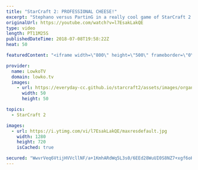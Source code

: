 ```yaml
---
title: "StarCraft 2: PROFESSIONAL CHEESE!"
excerpt: "Stephano versus PartinG in a really cool game of StarCraft 2. Subscribe for more videos: http://lowko.tv/youtube Solar vs INnoVation: https://goo.gl/gVzpyJ  Super quick decision making is the name of the game. Stephano notices the cheese early and responds immediately. However, he does lose two bases"
originalUrl: https://youtube.com/watch?v=l7EsakLakQE
type: video
length: PT11M25S
publishedDateTime: 2018-07-08T19:58:22Z
heat: 50

featuredContent: "<iframe width=\"800\" height=\"500\" frameborder=\"0\" src=\"https://www.youtube.com/embed/l7EsakLakQE\" allow=\"accelerometer; autoplay; encrypted-media; gyroscope; picture-in-picture\" allowfullscreen></iframe>"

provider:
  name: LowkoTV
  domain: lowko.tv
  images:
    - url: https://everyday-cc.github.io/starcraft2/assets/images/organizations/lowko.tv-50x50.jpg
      width: 50
      height: 50

topics:
  - StarCraft 2

images:
  - url: https://i.ytimg.com/vi/l7EsakLakQE/maxresdefault.jpg
    width: 1280
    height: 720
    isCached: true

secured: "WwvrVeq6VtijHVVcllNF/a+1KmhARdWq5L3s0/6EEd28WuUI0S8NZ7+xgf6oH3ND0XjyUN35rvLYVme9j+TGpcvTM9n78R6JJ8TlLFGOSyhRzu1zeHD31TKz4eVf9k9pIWu1WQBKydF4BLgXU0LEtiEnEuWFs5QSTaAJKFZYQSDY4sIh7f3z63DgVhSLL8mVk8QsLKOR3ZRh9zJ81tIxP/4CW06MPyGBVyXd9IY5hnnztC9UKfRx9kSOMbjBAFhsl8D5Iy3sZWSBkQKJMs+SG/MZVRUJOInCGynfkN/XwdsJ59FXspiA+APXI7R8JXEptPdJe44FMl/cL8IGAqQW9zybvwGqo25HwmdJW4+4ZNWAHkB2fHpDR/SpU1E0ZOEXADTFL3YjBxhETc5gNH5GocxDe9xAzLH8M4ZBGmqYgb5bU5jF3KSbM4LVPL3zozU/;Of1e009RrtkJq6mvh0jVBA=="
---
```


